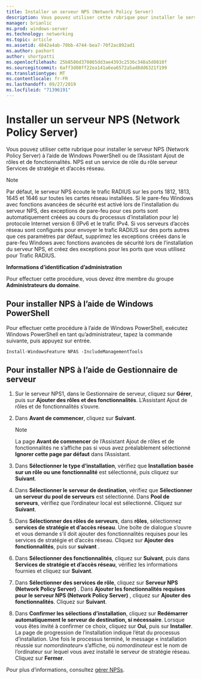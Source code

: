 ```yaml
---
title: Installer un serveur NPS (Network Policy Server)
description: Vous pouvez utiliser cette rubrique pour installer le serveur NPS (Network Policy Server) à l’aide de Windows PowerShell ou de l’Assistant Ajout de rôles et de fonctionnalités dans Windows Server 2016
manager: brianlic
ms.prod: windows-server
ms.technology: networking
ms.topic: article
ms.assetid: 4842a4ab-70bb-4744-bea7-70f2ac892ad1
ms.author: pashort
author: shortpatti
ms.openlocfilehash: 25b8586d370865dd3ae4393c2536c348a5d0810f
ms.sourcegitcommit: 6aff3d88ff22ea141a6ea6572a5ad8dd6321f199
ms.translationtype: MT
ms.contentlocale: fr-FR
ms.lasthandoff: 09/27/2019
ms.locfileid: "71396191"
---
```

# <a name="install-network-policy-server"></a>Installer un serveur NPS (Network Policy Server)

Vous pouvez utiliser cette rubrique pour installer le serveur NPS (Network Policy Server) à l’aide de Windows PowerShell ou de l’Assistant Ajout de rôles et de fonctionnalités. NPS est un service de rôle du rôle serveur Services de stratégie et d’accès réseau.

> [!NOTE]
> Par défaut, le serveur NPS écoute le trafic RADIUS sur les ports 1812, 1813, 1645 et 1646 sur toutes les cartes réseau installées. Si le pare-feu Windows avec fonctions avancées de sécurité est activé lors de l’installation du serveur NPS, des exceptions de pare-feu pour ces ports sont automatiquement créées au cours du processus d’installation pour le\) protocole Internet version 6 \(IPv6 et le trafic IPv4. Si vos serveurs d’accès réseau sont configurés pour envoyer le trafic RADIUS sur des ports autres que ces paramètres par défaut, supprimez les exceptions créées dans le pare-feu Windows avec fonctions avancées de sécurité lors de l’installation du serveur NPS, et créez des exceptions pour les ports que vous utilisez pour Trafic RADIUS.

**Informations d’identification d’administration**

Pour effectuer cette procédure, vous devez être membre du groupe **Administrateurs du domaine**.

## <a name="to-install-nps-by-using-windows-powershell"></a>Pour installer NPS à l’aide de Windows PowerShell

Pour effectuer cette procédure à l’aide de Windows PowerShell, exécutez Windows PowerShell en tant qu’administrateur, tapez la commande suivante, puis appuyez sur entrée.

`Install-WindowsFeature NPAS -IncludeManagementTools`

## <a name="to-install-nps-by-using-server-manager"></a>Pour installer NPS à l’aide de Gestionnaire de serveur

1.  Sur le serveur NPS1, dans le Gestionnaire de serveur, cliquez sur **Gérer**, puis sur **Ajouter des rôles et des fonctionnalités**. L’Assistant Ajout de rôles et de fonctionnalités s’ouvre.

2.  Dans **Avant de commencer**, cliquez sur **Suivant**.

    > [!NOTE]
    > La page **Avant de commencer** de l’Assistant Ajout de rôles et de fonctionnalités ne s’affiche pas si vous avez préalablement sélectionné **Ignorer cette page par défaut** dans l’Assistant.

3.  Dans **Sélectionner le type d’installation**, vérifiez que **Installation basée sur un rôle ou une fonctionnalité** est sélectionné, puis cliquez sur **Suivant**.

4.  Dans **Sélectionner le serveur de destination**, vérifiez que **Sélectionner un serveur du pool de serveurs** est sélectionné. Dans **Pool de serveurs**, vérifiez que l’ordinateur local est sélectionné. Cliquez sur **Suivant**.

5.  Dans **Sélectionner des rôles de serveurs**, dans **rôles**, sélectionnez **services de stratégie et d’accès réseau**. Une boîte de dialogue s’ouvre et vous demande s’il doit ajouter des fonctionnalités requises pour les services de stratégie et d’accès réseau. Cliquez sur **Ajouter des fonctionnalités**, puis sur **suivant** .

6.  Dans **Sélectionner des fonctionnalités**, cliquez sur **Suivant**, puis dans **Services de stratégie et d’accès réseau**, vérifiez les informations fournies et cliquez sur **Suivant**.

7.  Dans **Sélectionner des services de rôle**, cliquez sur **Serveur NPS (Network Policy Server)** .  Dans **Ajouter les fonctionnalités requises pour le serveur NPS (Network Policy Server)** , cliquez sur **Ajouter des fonctionnalités**. Cliquez sur **Suivant**.

8.  Dans **Confirmer les sélections d’installation**, cliquez sur **Redémarrer automatiquement le serveur de destination, si nécessaire**. Lorsque vous êtes invité à confirmer ce choix, cliquez sur **Oui**, puis sur **Installer**. La page de progression de l’installation indique l’état du processus d’installation. Une fois le processus terminé, le message « installation réussie sur *nomordinateur*» s’affiche, où *nomordinateur* est le nom de l’ordinateur sur lequel vous avez installé le serveur de stratégie réseau. Cliquez sur **Fermer**.

Pour plus d’informations, consultez [gérer NPSs](nps-manage-servers.md).